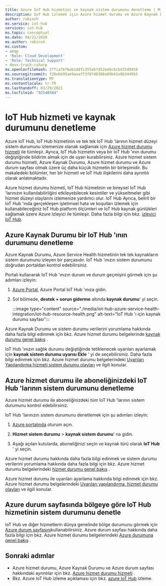 ```yaml
---
title: Azure IoT Hub hizmetini ve kaynak sistem durumunu denetleme | Microsoft Docs
description: IoT Hub izlemek için Azure hizmet durumu ve Azure Kaynak Durumu kullanma
author: robinsh
ms.service: iot-hub
services: iot-hub
ms.topic: conceptual
ms.date: 04/21/2020
ms.author: robinsh
ms.custom:
- amqp
- 'Role: Cloud Development'
- 'Role: Technical Support'
- devx-track-csharp
ms.openlocfilehash: 27fca7b76ab148fc355eb7d52ee0cbcbd3540458
ms.sourcegitcommit: f28ebb95ae9aaaff3f87d8388a09b41e0b3445b5
ms.translationtype: MT
ms.contentlocale: tr-TR
ms.lasthandoff: 03/29/2021
ms.locfileid: "92548584"
---
```

# <a name="check-iot-hub-service-and-resource-health"></a>IoT Hub hizmeti ve kaynak durumunu denetleme

Azure IoT Hub, IoT Hub hizmetinin ve tek tek IoT Hub 'larının hizmet düzeyi sistem durumunu izlemenize olanak sağlamak için [Azure hizmet durumu hizmeti](../service-health/overview.md) ile tümleşir. Ayrıca, IoT Hub hizmetin veya bir IoT Hub 'ının durumu değiştiğinde bildirim almak için de uyarı kurabilirsiniz. Azure hizmet sistem durumu hizmeti, Azure Kaynak Durumu, Azure hizmet durumu ve Azure durum sayfası olmak üzere üç daha küçük hizmetin bir birleşimidir. Bu makaledeki bölümler, her bir hizmeti ve IoT Hub ilişkilerini daha ayrıntılı olarak anlatmaktadır.

Azure hizmet durumu hizmeti, IoT Hub hizmetinin ve bireysel IoT Hub 'larınızın kullanılabilirliğini etkileyebilecek kesintiler ve yükseltmeler gibi hizmet düzeyi olaylarını izlemenize yardımcı olur. IoT Hub Ayrıca, belirli bir IoT Hub 'ında gerçekleşen işletimsel hata ve koşulları izlemek için kullanabileceğiniz IoT Hub platform ölçümleri ve IoT Hub kaynak günlükleri sağlamak üzere Azure Izleyici ile tümleşir. Daha fazla bilgi için bkz. [izleyici IoT Hub](monitor-iot-hub.md).

## <a name="check-health-of-an-iot-hub-with-azure-resource-health"></a>Azure Kaynak Durumu bir IoT Hub 'ının durumunu denetleme

Azure Kaynak Durumu, Azure Service Health hizmetinin tek tek kaynakların sistem durumunu izleyen bir parçasıdır. IoT Hub 'ınızın sistem durumunu doğrudan portaldan kontrol edebilirsiniz.

Portalı kullanarak IoT Hub 'ınızın durum ve durum geçmişini görmek için şu adımları izleyin:

1. [Azure Portal](https://portal.azure.com), Azure Portal IoT Hub 'ınıza gidin.

1. Sol bölmede, **destek + sorun giderme** altında **kaynak durumu**' yi seçin.

    :::image type="content" source="./media/iot-hub-azure-service-health-integration/iot-hub-resource-health.png" alt-text="IoT Hub 'ı için kaynak durumu sayfası":::

Azure Kaynak Durumu ve sistem durumu verilerini yorumlama hakkında daha fazla bilgi edinmek için bkz. Azure hizmet durumu belgelerinde [kaynak durumu genel bakış](../service-health/resource-health-overview.md) .

IoT Hub 'ınızın sağlık durumu değiştiğinde tetiklenecek uyarıları ayarlamak için **kaynak sistem durumu uyarısı Ekle** ' yi de seçebilirsiniz. Daha fazla bilgi edinmek için bkz. Azure hizmet durumu belgelerindeki [Uyarıları Yapılandırma hizmeti sistem durumu olayları](../service-health/alerts-activity-log-service-notifications-portal.md) ve ilgili konular.

## <a name="check-health-of-iot-hubs-in-your-subscription-with-azure-service-health"></a>Azure hizmet durumu ile aboneliğinizdeki IoT Hub 'larının sistem durumunu denetleme

Azure hizmet durumu ile aboneliğinizdeki tüm IoT Hub 'larının sistem durumunu kontrol edebilirsiniz.

IoT Hub 'larınızın sistem durumunu denetlemek için şu adımları izleyin:

1. [Azure portalında](https://portal.azure.com) oturum açın.

2. **Hizmet sistem durumu**  >  **kaynak sistem durumu**' na gidin.

3. Aşağı açılan kutularda, aboneliğinizi seçin ve kaynak türü olarak **IoT Hub** ' yi seçin.

Azure hizmet durumu hakkında daha fazla bilgi edinmek ve sistem durumu verilerini yorumlama hakkında daha fazla bilgi için bkz. Azure hizmet durumu belgelerindeki [hizmet durumu genel bakış](../service-health/service-health-overview.md) .

Azure hizmet durumu ile uyarıları ayarlama hakkında bilgi edinmek için bkz. Azure hizmet durumu belgelerindeki [Uyarıları yapılandırma, hizmet durumu olayları](../service-health/alerts-activity-log-service-notifications-portal.md) ve ilgili konular.

## <a name="check-health-of-the-iot-hub-service-by-region-on-azure-status-page"></a>Azure durum sayfasında bölgeye göre IoT Hub hizmetinin sistem durumunu denetle

IoT Hub ve diğer hizmetlerin dünya genelinde bölge durumunu görmek için [Azure durum sayfasını](https://status.azure.com/status)kullanabilirsiniz. Azure durum sayfası hakkında daha fazla bilgi için bkz. Azure hizmet durumu belgelerindeki [Azure durumuna genel bakış](../service-health/azure-status-overview.md) .

## <a name="next-steps"></a>Sonraki adımlar

* Azure hizmet durumu, Azure Kaynak Durumu ve Azure durum sayfası hakkındaki ayrıntılar için bkz. [Azure hizmet durumu hizmeti](../service-health/overview.md) .
* Bkz. Azure IoT Hub izleme açıklaması için bkz. [azure IoT Hub](monitor-iot-hub.md) izleme.
